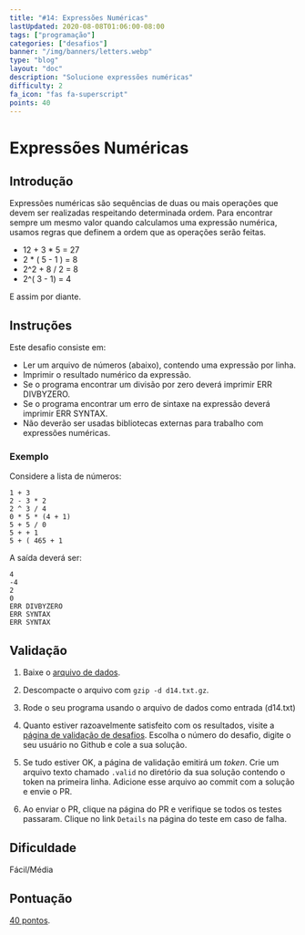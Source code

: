 ```yaml
---
title: "#14: Expressões Numéricas"
lastUpdated: 2020-08-08T01:06:00-08:00
tags: ["programação"]
categories: ["desafios"]
banner: "/img/banners/letters.webp"
type: "blog"
layout: "doc"
description: "Solucione expressões numéricas"
difficulty: 2
fa_icon: "fas fa-superscript"
points: 40
---
```


# Expressões Numéricas 

## Introdução


Expressões numéricas são sequências de duas ou mais operações que devem ser realizadas respeitando determinada ordem. Para encontrar sempre um mesmo valor quando calculamos uma expressão numérica, usamos regras que definem a ordem que as operações serão feitas.

* 12 + 3 * 5 = 27
* 2 * ( 5 - 1 ) = 8 
* 2^2 + 8 / 2 = 8
* 2^( 3 - 1) = 4

E assim por diante.

## Instruções

Este desafio consiste em:

* Ler um arquivo de números (abaixo), contendo uma expressão por linha.
* Imprimir o resultado numérico da expressão.
* Se o programa encontrar um divisão por zero deverá imprimir ERR DIVBYZERO.
* Se o programa encontrar um erro de sintaxe na expressão deverá imprimir ERR SYNTAX.
* Não deverão ser usadas bibliotecas externas para trabalho com expressões numéricas.

### Exemplo

Considere a lista de números:

```
1 + 3
2 - 3 * 2
2 ^ 3 / 4
0 * 5 * (4 + 1)
5 + 5 / 0
5 + + 1
5 + ( 465 + 1
```

A saída deverá ser:

```
4
-4
2
0
ERR DIVBYZERO
ERR SYNTAX
ERR SYNTAX
```

## Validação

1. Baixe o [arquivo de dados](https://osprogramadores.com/files/d14/d14.txt.gz).

1. Descompacte o arquivo com `gzip -d d14.txt.gz`.

1. Rode o seu programa usando o arquivo de dados como entrada (d14.txt)

1. Quanto estiver razoavelmente satisfeito com os resultados, visite a [página de validação de desafios](https://osprogramadores.com/v). Escolha o número do desafio, digite o seu usuário no Github e cole a sua solução.

1. Se tudo estiver OK, a página de validação emitirá um _token_. Crie um arquivo texto chamado `.valid` no diretório da sua solução contendo o token na primeira linha. Adicione esse arquivo ao commit com a solução e envie o PR.

1. Ao enviar o PR, clique na página do PR e verifique se todos os testes passaram. Clique no link `Details` na página do teste em caso de falha.

## Dificuldade

Fácil/Média

## Pontuação

[40 pontos](https://osprogramadores.com/scores).
